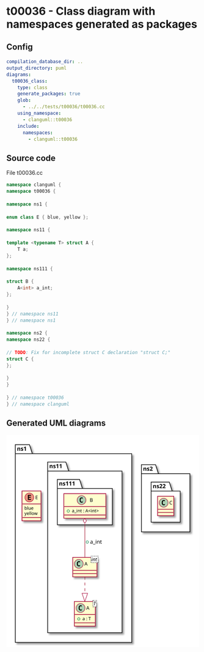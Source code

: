 # t00036 - Class diagram with namespaces generated as packages
## Config
```yaml
compilation_database_dir: ..
output_directory: puml
diagrams:
  t00036_class:
    type: class
    generate_packages: true
    glob:
      - ../../tests/t00036/t00036.cc
    using_namespace:
      - clanguml::t00036
    include:
      namespaces:
        - clanguml::t00036
```
## Source code
File t00036.cc
```cpp
namespace clanguml {
namespace t00036 {

namespace ns1 {

enum class E { blue, yellow };

namespace ns11 {

template <typename T> struct A {
    T a;
};

namespace ns111 {

struct B {
    A<int> a_int;
};

}
} // namespace ns11
} // namespace ns1

namespace ns2 {
namespace ns22 {

// TODO: Fix for incomplete struct C declaration "struct C;"
struct C {
};

}
}

} // namespace t00036
} // namespace clanguml

```
## Generated UML diagrams
![t00036_class](./t00036_class.svg "Class diagram with namespaces generated as packages")
